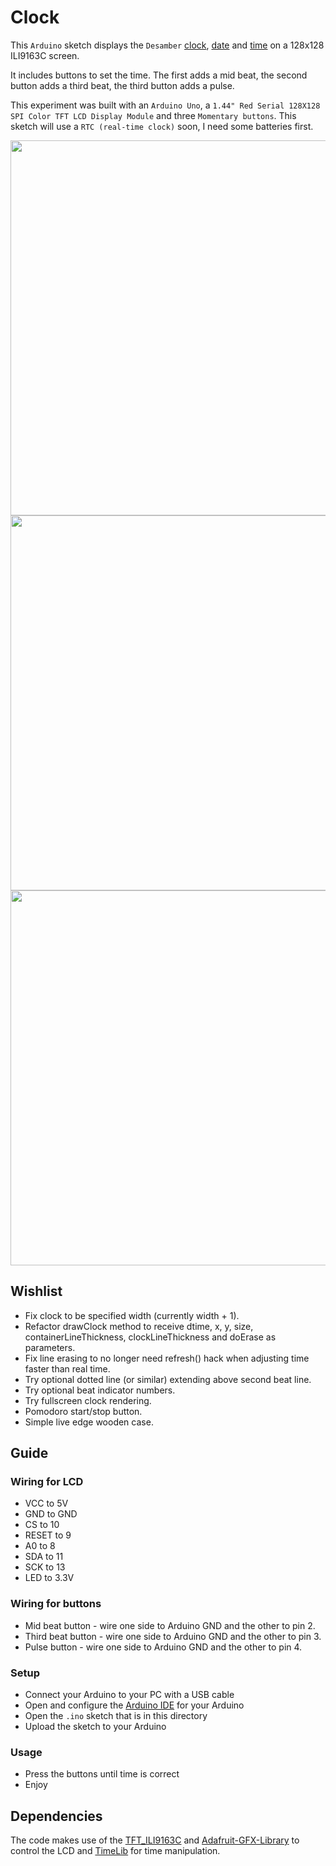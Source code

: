 # Clock

This `Arduino` sketch displays the `Desamber` [clock](https://wiki.xxiivv.com/#entaloneralie), [date](https://wiki.xxiivv.com/#calendar) and [time](https://wiki.xxiivv.com/#clock) on a 128x128 ILI9163C screen.

It includes buttons to set the time. The first adds a mid beat, the second button adds a third beat, the third button adds a pulse.

This experiment was built with an `Arduino Uno`, a `1.44" Red Serial 128X128 SPI Color TFT LCD Display Module` and three `Momentary buttons`. This sketch will use a `RTC (real-time clock)` soon, I need some batteries first.

<img src='https://raw.githubusercontent.com/kormyen/Ardusamber/master/003-128x128-Clock/PREVIEWCLOSE.jpg' width="600"/>

<img src='https://raw.githubusercontent.com/kormyen/Ardusamber/master/003-128x128-Clock/PREVIEWGIF.gif' width="600"/>

<img src='https://raw.githubusercontent.com/kormyen/Ardusamber/master/003-128x128-Clock/PREVIEW.jpg' width="600"/>

## Wishlist

- Fix clock to be specified width (currently width + 1).
- Refactor drawClock method to receive dtime, x, y, size, containerLineThickness, clockLineThickness and doErase as parameters.
- Fix line erasing to no longer need refresh() hack when adjusting time faster than real time.
- Try optional dotted line (or similar) extending above second beat line.
- Try optional beat indicator numbers.
- Try fullscreen clock rendering.
- Pomodoro start/stop button.
- Simple live edge wooden case.  

## Guide

### Wiring for LCD

- VCC to 5V
- GND to GND
- CS to 10
- RESET to 9
- A0 to 8
- SDA to 11
- ​SCK to 13
- LED to 3.3V

### Wiring for buttons

- Mid beat button - wire one side to Arduino GND and the other to pin 2.
- Third beat button - wire one side to Arduino GND and the other to pin 3.
- Pulse button - wire one side to Arduino GND and the other to pin 4.

### Setup

- Connect your Arduino to your PC with a USB cable
- Open and configure the [Arduino IDE](https://www.arduino.cc/en/Main/Software) for your Arduino
- Open the `.ino` sketch that is in this directory
- Upload the sketch to your Arduino

### Usage

- Press the buttons until time is correct
- Enjoy


## Dependencies

The code makes use of the [TFT_ILI9163C](https://github.com/sumotoy/TFT_ILI9163C) and [Adafruit-GFX-Library](https://github.com/adafruit/Adafruit-GFX-Library/) to control the LCD and [TimeLib](https://github.com/PaulStoffregen/Time) for time manipulation.